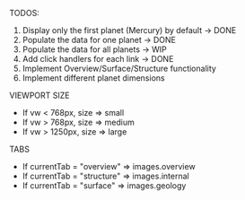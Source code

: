 TODOS:

1.  Display only the first planet (Mercury) by default -> DONE
2.  Populate the data for one planet -> DONE
3.  Populate the data for all planets -> WIP
4.  Add click handlers for each link -> DONE
5.  Implement Overview/Surface/Structure functionality
6.  Implement different planet dimensions

VIEWPORT SIZE

- If vw < 768px, size => small
- If vw > 768px, size => medium
- If vw > 1250px, size => large

TABS

- If currentTab = "overview" => images.overview
- If currentTab = "structure" => images.internal
- If currentTab = "surface" => images.geology
